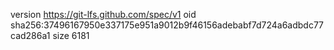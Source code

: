version https://git-lfs.github.com/spec/v1
oid sha256:37496167950e337175e951a9012b9f46156adebabf7d724a6adbdc77cad286a1
size 6181
